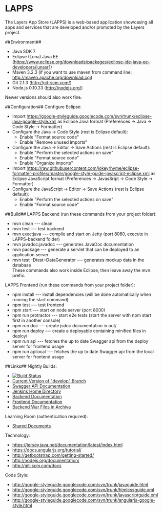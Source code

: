 LAPPS
=====

The Layers App Store (LAPPS) is a web-based application showcasing all apps and services that are developed and/or promoted by the Layers project.

##Environment##
* Java SDK 7
* Eclipse (Luna) Java EE (https://www.eclipse.org/downloads/packages/eclipse-ide-java-ee-developers/lunasr1)
* Maven 3.2.3 (if you want to use maven from command line; http://maven.apache.org/download.cgi)
* Git 2.1.3 (http://git-scm.com/)
* Node.js 0.10.33 (http://nodejs.org/)

Newer versions should also work fine.

##Configuration##
Configure Eclipse:
* Import https://google-styleguide.googlecode.com/svn/trunk/eclipse-java-google-style.xml as Eclipse Java format (Preferences -> Java -> Code Style -> Formatter)
* Configure the Java -> Code Style (rest is Eclipse default):
  * Enable "Format source code"
  * Enable "Remove unused imports"
* Configure the Java -> Editor -> Save Actions (rest is Eclipse default):
  * Enable "Perform the selected actions on save"
  * Enable "Format source code"
  * Enable "Organize imports"
* Import https://raw.githubusercontent.com/jokeyrhyme/eclipse-formatter-profiles/master/google-style-guide-javascript-eclipse.xml as Eclipse JavaScript format (Preferences -> JavasSript -> Code Style -> Formatter)
* Configure the JavaScript -> Editor -> Save Actions (rest is Eclipse default):
  * Enable "Perform the selected actions on save"
  * Enable "Format source code"

##Build##
LAPPS Backend (run these commands from your project folder):
* mvn clean                     --- clean
* mvn test                      --- test backend
* mvn exec:java                 --- compile and start on Jetty (port 8080, execute in LAPPS-backend folder)
* mvn javadoc:javadoc           --- generates JavaDoc documentation
* mvn package                   --- generate a servlet that can be deployed to an application server
* mvn test -Dtest=DataGenerator --- generates mockup data in the database  
These commands also work inside Eclipse, then leave away the mvn prefix.

LAPPS Frontend (run these commands from your project folder):
* npm install        --- install dependencies (will be done automatically when running the start command)
* npm test           --- test frontend
* npm start          --- start on node server (port 8000)
* npm run protractor --- start e2e tests (start the server with npm start first in another console)  
* npm run doc 		 --- create jsdoc documentation in out/
* npm run deploy	 --- create a deployable containing minified files in deploy/
* npm run api        --- fetches the up to date Swagger api from the deploy server for frontend usage
* npm run apilocal   --- fetches the up to date Swagger api from the local server for frontend usage

##Links##
Nightly Builds:
* [![Build Status](http://layers.dbis.rwth-aachen.de/jenkins/job/LAPPS/badge/icon)](http://layers.dbis.rwth-aachen.de/jenkins/job/LAPPS/)
* [Current Version of "develop" Branch](http://buche.informatik.rwth-aachen.de:9080/lapps-1.0-SNAPSHOT/)
* [Swagger API Documentation](http://buche.informatik.rwth-aachen.de:9080/lapps-1.0-SNAPSHOT/swagger-documentation/)
* [Jenkins Home Directory](http://layers.dbis.rwth-aachen.de/jenkins/job/LAPPS/)
* [Backend Documentation](http://layers.dbis.rwth-aachen.de/jenkins/job/LAPPS/de.rwth.dbis.layers.lapps$LAPPS-backend/javadoc/)
* [Frontend Documentation](http://layers.dbis.rwth-aachen.de/jenkins/job/LAPPS/JavaScript_Documentation/)
* [Backend War Files in Archiva](http://role.dbis.rwth-aachen.de:9911/archiva/browse/de.rwth.dbis.layers.lapps)

Learning Room (authentication required):  
* [Shared Documents](https://www3.elearning.rwth-aachen.de/ws14/14ws-29924/collaboration/Lists/SharedDocuments/Forms/AllItems.aspx?RootFolder=%2Fws14%2F14ws-29924%2Fcollaboration%2FLists%2FSharedDocuments%2FLAPPS&FolderCTID=0x0120005A033B78570B2D45A235DFFEE8383BD0&View=%7B31481E6C-CB5F-4BD5-9CC5-643AF904FC96%7D&InitialTabId=Ribbon%2EDocument&VisibilityContext=WSSTabPersistence)

Technology:
* https://jersey.java.net/documentation/latest/index.html
* https://docs.angularjs.org/tutorial/
* http://getbootstrap.com/getting-started/
* http://nodejs.org/documentation/
* http://git-scm.com/docs

Code Style:
* http://google-styleguide.googlecode.com/svn/trunk/javaguide.html
* http://google-styleguide.googlecode.com/svn/trunk/htmlcssguide.xml
* http://google-styleguide.googlecode.com/svn/trunk/javascriptguide.xml
* http://google-styleguide.googlecode.com/svn/trunk/angularjs-google-style.html
